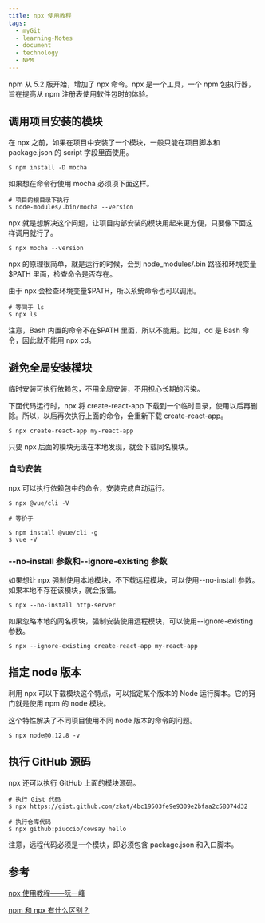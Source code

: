 ```yaml
---
title: npx 使用教程
tags:
  - myGit
  - learning-Notes
  - document
  - technology
  - NPM
---
```


npm 从 5.2 版开始，增加了 npx 命令。npx 是一个工具，一个 npm 包执行器，旨在提高从 npm 注册表使用软件包时的体验。

## 调用项目安装的模块

在 npx 之前，如果在项目中安装了一个模块，一般只能在项目脚本和 package.json 的 script 字段里面使用。

```
$ npm install -D mocha
```

如果想在命令行使用 mocha 必须项下面这样。

```
# 项目的根目录下执行
$ node-modules/.bin/mocha --version
```

npx 就是想解决这个问题，让项目内部安装的模块用起来更方便，只要像下面这样调用就行了。

```
$ npx mocha --version
```

npx 的原理很简单，就是运行的时候，会到 node_modules/.bin 路径和环境变量$PATH 里面，检查命令是否存在。

由于 npx 会检查环境变量$PATH，所以系统命令也可以调用。

```
# 等同于 ls
$ npx ls
```

注意，Bash 内置的命令不在$PATH 里面，所以不能用。比如，cd 是 Bash 命令，因此就不能用 npx cd。

## 避免全局安装模块

临时安装可执行依赖包，不用全局安装，不用担心长期的污染。

下面代码运行时，npx 将 create-react-app 下载到一个临时目录，使用以后再删除。所以，以后再次执行上面的命令，会重新下载 create-react-app。

```
$ npx create-react-app my-react-app
```

只要 npx 后面的模块无法在本地发现，就会下载同名模块。

### 自动安装

npx 可以执行依赖包中的命令，安装完成自动运行。

```
$ npx @vue/cli -V

# 等价于

$ npm install @vue/cli -g
$ vue -V
```

### --no-install 参数和--ignore-existing 参数

如果想让 npx 强制使用本地模块，不下载远程模块，可以使用--no-install 参数。如果本地不存在该模块，就会报错。

```
$ npx --no-install http-server
```

如果忽略本地的同名模块，强制安装使用远程模块，可以使用--ignore-existing 参数。

```
$ npx --ignore-existing create-react-app my-react-app
```

## 指定 node 版本

利用 npx 可以下载模块这个特点，可以指定某个版本的 Node 运行脚本。它的窍门就是使用 npm 的 node 模块。

这个特性解决了不同项目使用不同 node 版本的命令的问题。

```
$ npx node@0.12.8 -v
```

## 执行 GitHub 源码

npx 还可以执行 GitHub 上面的模块源码。

```
# 执行 Gist 代码
$ npx https://gist.github.com/zkat/4bc19503fe9e9309e2bfaa2c58074d32

# 执行仓库代码
$ npx github:piuccio/cowsay hello
```

注意，远程代码必须是一个模块，即必须包含 package.json 和入口脚本。

## 参考

[npx 使用教程——阮一峰](https://www.ruanyifeng.com/blog/2019/02/npx.html)

[npm 和 npx 有什么区别？](https://www.zhihu.com/question/327989736/answer/787995048)
